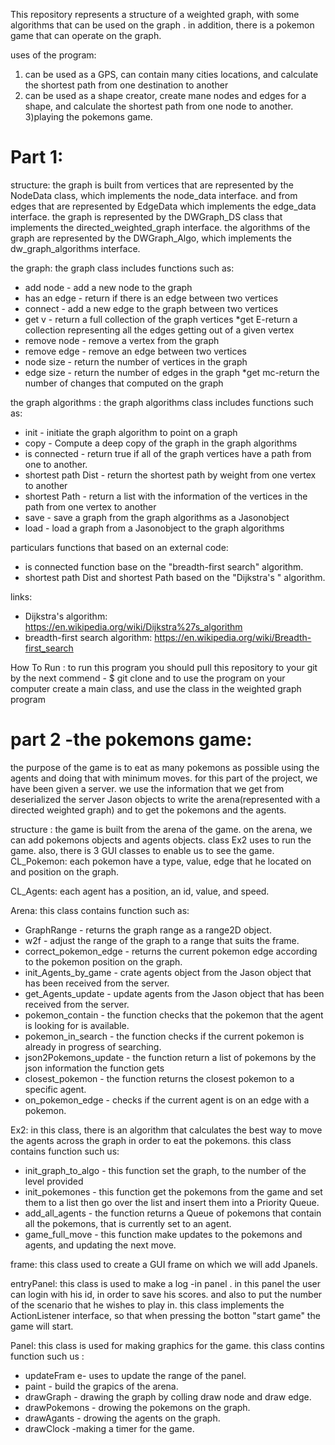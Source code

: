 

This repository represents a structure of a weighted graph,
with some algorithms that can be used on the graph .
in addition, there is a pokemon game that can operate on the graph.

uses of the program:
1) can be used as a GPS, can contain many cities locations,
 and calculate the shortest path from one destination to another
2) can be used as a shape creator, create mane nodes and edges for a shape,
and calculate the shortest path from one node to another.
3)playing the pokemons game.

# Part 1:
structure:
the graph is built from vertices that are represented by the NodeData class, which implements the node_data interface.
and from edges that are represented by EdgeData which implements the edge_data interface.
the graph is represented by the DWGraph_DS class that implements the directed_weighted_graph interface.
the algorithms of the graph are represented by the DWGraph_Algo,
which implements the dw_graph_algorithms interface.

the graph:
the graph class includes functions such as:

* add node -  add a new node to the graph
* has an edge - return if there  is an edge between two vertices
* connect - add a new edge to the graph between two vertices
* get v - return a full collection of the graph vertices
*get E-return a collection representing all the edges getting out of
 a given vertex
* remove node - remove a vertex from the graph
* remove edge - remove an edge between two vertices
* node size - return the number of vertices in the graph
* edge size - return the number of edges in the graph
*get mc-return the number of changes that computed on the graph 

the graph algorithms :
the graph algorithms class includes functions such as:

* init - initiate the graph algorithm to point on a graph
* copy - Compute a deep copy of the graph in the graph algorithms
* is connected - return true if all of the graph vertices have a path from one to another.
* shortest path Dist - return the shortest path by weight from one vertex to another
* shortest Path - return a list with the information of the vertices in the path from one vertex to another
* save - save a graph from the graph algorithms as a Jasonobject 
* load - load a graph from a Jasonobject to the graph algorithms

particulars functions that based on an external code:

* is connected function base on the "breadth-first search" algorithm.
* shortest path Dist and shortest Path based on the "Dijkstra's " algorithm.

links:
* Dijkstra's algorithm: https://en.wikipedia.org/wiki/Dijkstra%27s_algorithm
* breadth-first search algorithm: https://en.wikipedia.org/wiki/Breadth-first_search

How To Run :
to run this program you should pull this repository to your git
by the next commend -
$ git clone 
and to use the program on your computer create a main class,
and use the class in the weighted graph program

 # part 2 -the pokemons game:
the purpose of the game is to eat as many pokemons as possible using the agents and doing that with minimum moves.
for this part of the project, we have been given a server.
we use the information that we get from deserialized the server Jason objects to write the arena(represented with a directed weighted graph) and to get the pokemons and the agents. 

structure :
the game is built from the arena of the game. on the arena, we can add pokemons objects and agents objects.
 class Ex2 uses to run the game.
also, there is 3 GUI classes to enable us to see the game.
CL_Pokemon:
each pokemon have a type, value, edge that he located on and position on the graph.

CL_Agents:
each agent has a  position, an id, value, and speed.

Arena:
this class contains function such as:
* GraphRange - returns the graph range as a range2D object.
* w2f - adjust the range of the graph to a range that suits the frame.
* correct_pokemon_edge - returns the current pokemon edge according to the pokemon position on the graph.
* init_Agents_by_game - crate agents object from the Jason object that has been received from the server.
* get_Agents_update - update agents from the Jason object that has been received from the server.
* pokemon_contain - the function checks that the pokemon that the agent is looking for is available.
* pokemon_in_search - the function checks if the current pokemon is already in progress of searching.
* json2Pokemons_update - the function return a list of pokemons by the json information the function gets
* closest_pokemon - the function returns the closest pokemon to a specific agent.
* on_pokemon_edge - checks if the current agent is on an edge with a pokemon.

Ex2:
in this class, there is an algorithm that calculates the best way to move the agents across the graph in order to eat the pokemons.
this class contains function such us:
* init_graph_to_algo - this function set the graph, to   the number of the level provided
* init_pokemones - this function get the pokemons from the game and set them to a list
then go over the list and insert them into a Priority Queue.
* add_all_agents - the function returns a Queue of pokemons that contain all the pokemons,
 that is currently set to an agent.
* game_full_move - this function make updates to the pokemons and agents, and updating the next move.


frame:
this class used to create a GUI frame on which we will add Jpanels.


entryPanel:
 this class is used to make a log -in panel .
in this panel the user can login with his id, in order to save his scores. and also to put the number of the scenario that he wishes to play in.
this class implements the ActionListener interface, so that when pressing the botton "start game" the game will start.

 Panel:
 this class is used for making  graphics for the game.
this class contins function such us :
* updateFram e- uses to update the range of the panel. 
* paint - build the grapics of the arena.
* drawGraph - drawing the graph by colling draw node and draw edge.
* drawPokemons - drowing the pokemons on the graph. 
* drawAgants - drowing the agents on the  graph.
* drawClock  -making a timer for the game.
